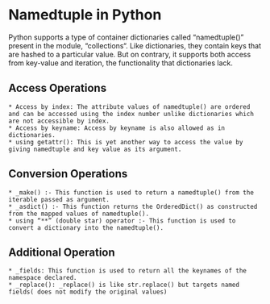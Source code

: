 # Namedtuple in Python
Python supports a type of container dictionaries called “namedtuple()” present in the module, “collections“. Like dictionaries, they contain keys that are hashed to a particular value. But on contrary, it supports both access from key-value and iteration, the functionality that dictionaries lack.

## Access Operations
```
* Access by index: The attribute values of namedtuple() are ordered and can be accessed using the index number unlike dictionaries which are not accessible by index.
* Access by keyname: Access by keyname is also allowed as in dictionaries.
* using getattr(): This is yet another way to access the value by giving namedtuple and key value as its argument.
```

## Conversion Operations
```
* _make() :- This function is used to return a namedtuple() from the iterable passed as argument.
* _asdict() :- This function returns the OrderedDict() as constructed from the mapped values of namedtuple().
* using “**” (double star) operator :- This function is used to convert a dictionary into the namedtuple().
```

## Additional Operation 
```
* _fields: This function is used to return all the keynames of the namespace declared.
* _replace(): _replace() is like str.replace() but targets named fields( does not modify the original values)
```
